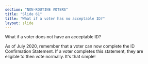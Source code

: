 ```yaml
---
section: "NON-ROUTINE VOTERS"
title: "Slide 61"
title: "What if a voter has no acceptable ID?"
layout: slide
---
```


What if a voter does not have an acceptable ID?

As of July 2020, remember that a voter can now complete the ID Confirmation Statement. If a voter completes this statement, they are eligible to then vote normally. It's that simple!




